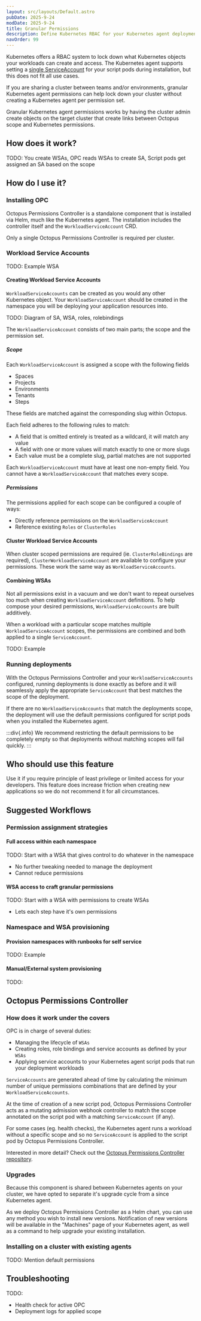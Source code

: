 ```yaml
---
layout: src/layouts/Default.astro
pubDate: 2025-9-24
modDate: 2025-9-24
title: Granular Permissions
description: Define Kubernetes RBAC for your Kubernetes agent deployment based on Octopus context
navOrder: 99
---
```


Kubernetes offers a RBAC system to lock down what Kubernetes objects your workloads can create and access. The Kubernetes agent supports setting a [single ServiceAccount](/docs/infrastructure/deployment-targets/kubernetes/kubernetes-agent/permissions) for your script pods during installation, but this does not fit all use cases.

If you are sharing a cluster between teams and/or environments, granular Kubernetes agent permissions can help lock down your cluster without creating a Kubernetes agent per permission set.

Granular Kubernetes agent permissions works by having the cluster admin create objects on the target cluster that create links between Octopus scope and Kubernetes permissions.

## How does it work?

TODO: You create WSAs, OPC reads WSAs to create SA, Script pods get assigned an SA based on the scope

## How do I use it?

### Installing OPC 

Octopus Permissions Controller is a standalone component that is installed via Helm, much like the Kubernetes agent. The installation includes the controller itself and the `WorkloadServiceAccount` CRD.

Only a single Octopus Permissions Controller is required per cluster.

### Workload Service Accounts

TODO: Example WSA

#### Creating Workload Service Accounts

`WorkloadServiceAccounts` can be created as you would any other Kubernetes object. Your `WorkloadServiceAccount` should be created in the namespace you will be deploying your application resources into.

TODO: Diagram of SA, WSA, roles, rolebindings

The `WorkloadServiceAccount` consists of two main parts; the scope and the permission set.

##### Scope

Each `WorkloadServiceAccount` is assigned a scope with the following fields
- Spaces
- Projects
- Environments
- Tenants
- Steps

These fields are matched against the corresponding slug within Octopus.

Each field adheres to the following rules to match:
- A field that is omitted entirely is treated as a wildcard, it will match any value
- A field with one or more values will match exactly to one or more slugs
- Each value must be a complete slug, partial matches are not supported

Each `WorkloadServiceAccount` must have at least one non-empty field. You cannot have a `WorkloadServiceAccount` that matches every scope.

##### Permissions

The permissions applied for each scope can be configured a couple of ways:
- Directly reference permissions on the `WorkloadServiceAccount`
- Reference existing `Roles` or `ClusterRoles`

#### Cluster Workload Service Accounts

When cluster scoped permissions are required (ie. `ClusterRoleBindings` are required), `ClusterWorkloadServiceAccount` are available to configure your permissions. These work the same way as `WorkloadServiceAccounts`.

#### Combining WSAs

Not all permissions exist in a vacuum and we don't want to repeat ourselves too much when creating `WorkloadServiceAccount` definitions. To help compose your desired permissions, `WorkloadServiceAccounts` are built additively.

When a workload with a particular scope matches multiple `WorkloadServiceAccount` scopes, the permissions are combined and both applied to a single `ServiceAccount`.

TODO: Example

### Running deployments

With the Octopus Permissions Controller and your `WorkloadServiceAccounts` configured, running deployments is done exactly as before and it will seamlessly apply the appropriate `ServiceAccount` that best matches the scope of the deployment.

If there are no `WorkloadServiceAccounts` that match the deployments scope, the deployment will use the default permissions configured for script pods when you installed the Kubernetes agent.

:::div{.info}
We recommend restricting the default permissions to be completely empty so that deployments without matching scopes will fail quickly.
:::

## Who should use this feature

Use it if you require principle of least privilege or limited access for your developers. This feature does increase friction when creating new applications so we do not recommend it for all circumstances.

## Suggested Workflows

### Permission assignment strategies

#### Full access within each namespace

TODO:
Start with a WSA that gives control to do whatever in the namespace

- No further tweaking needed to manage the deployment
- Cannot reduce permissions

#### WSA access to craft granular permissions

TODO:
Start with a WSA with permissions to create WSAs

- Lets each step have it's own permissions

### Namespace and WSA provisioning

#### Provision namespaces with runbooks for self service

TODO:
Example

#### Manual/External system provisioning

TODO:

## Octopus Permissions Controller

### How does it work under the covers

OPC is in charge of several duties:
- Managing the lifecycle of `WSAs`
- Creating roles, role bindings and service accounts as defined by your `WSAs`
- Applying service accounts to your Kubernetes agent script pods that run your deployment workloads

`ServiceAccounts` are generated ahead of time by calculating the minimum number of unique permissions combinations that are defined by your `WorkloadServiceAccounts`.

At the time of creation of a new script pod, Octopus Permissions Controller acts as a mutating admission webhook controller to match the scope annotated on the script pod with a matching `ServiceAccount` (if any).

For some cases (eg. health checks), the Kubernetes agent runs a workload without a specific scope and so no `ServiceAccount` is applied to the script pod by Octopus Permissions Controller.

Interested in more detail? Check out the [Octopus Permissions Controller repository](https://github.com/OctopusDeploy/octopus-permissions-controller).

### Upgrades

Because this component is shared between Kubernetes agents on your cluster, we have opted to separate it's upgrade cycle from a since Kubernetes agent.

As we deploy Octopus Permissions Controller as a Helm chart, you can use any method you wish to install new versions. Notification of new versions will be available in the "Machines" page of your Kubernetes agent, as well as a command to help upgrade your existing installation.

### Installing on a cluster with existing agents

TODO: Mention default permissions


## Troubleshooting

TODO:
- Health check for active OPC
- Deployment logs for applied scope
